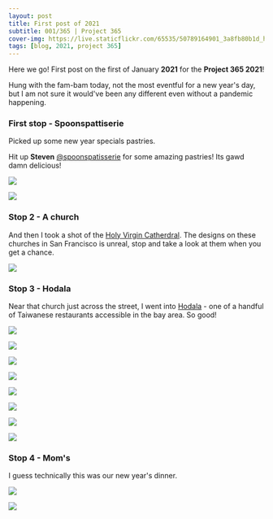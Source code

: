 ```yaml
---
layout: post
title: First post of 2021
subtitle: 001/365 | Project 365
cover-img: https://live.staticflickr.com/65535/50789164901_3a8fb80b1d_h.jpg
tags: [blog, 2021, project 365]
---
```


Here we go!  First post on the first of January **2021** for the **Project 365 2021**!

Hung with the fam-bam today, not the most eventful for a new year's day, but I am not sure it would've been any different even without a pandemic happening.

### First stop - Spoonspattiserie
Picked up some new year specials pastries.

Hit up **Steven** <a href="https://www.instagram.com/spoonspatisserie/" target=_new>@spoonspatisserie</a> for some amazing pastries!  Its gawd damn delicious!

<p class="post-img-wrap">
  <img src="https://live.staticflickr.com/65535/50789163511_8b36f7f843_h.jpg">
</p>
<p class="post-img-wrap">
  <img src="https://live.staticflickr.com/65535/50790443231_2e85849f4d_o.jpg">
</p>

### Stop 2 - A church
And then I took a shot of the <a href="http://www.sfsobor.com/" target=_new>Holy Virgin Catherdral</a>. The designs on these churches in San Francisco is unreal, stop and take a look at them when you get a chance.
<p class="post-img-wrap">
  <img src="https://live.staticflickr.com/65535/50790893251_d8518f9ee0_h.jpg">
</p>

### Stop 3 - Hodala
Near that church just across the street, I went into <a href="https://www.hodalausa.com/" target=_new>Hodala</a> - one of a handful of Taiwanese restaurants accessible in the bay area. So good!
<p class="post-img-wrap">
  <img src="https://live.staticflickr.com/65535/51791626233_32ce9c3c6c_h.jpg">
</p>
<p class="post-img-wrap">
  <img src="https://live.staticflickr.com/65535/50789266882_ba05efbe51_h.jpg">
</p>
<p class="post-img-wrap">
  <img src="https://live.staticflickr.com/65535/50788400663_4f9f29ae7e_h.jpg">
</p>
<p class="post-img-wrap">
  <img src="https://live.staticflickr.com/65535/50789268602_a18ab4dd5f_h.jpgg">
</p>
<p class="post-img-wrap">
  <img src="https://live.staticflickr.com/65535/50789266562_b830a71467_h.jpg">
</p>
<p class="post-img-wrap">
  <img src="https://live.staticflickr.com/65535/50788401948_b1f6a6cd20_h.jpg">
</p>
<p class="post-img-wrap">
  <img src="https://live.staticflickr.com/65535/50788404238_657dfd801a_h.jpg">
</p>
<p class="post-img-wrap">
  <img src="https://live.staticflickr.com/65535/50788409143_79caf12f0d_h.jpg">
</p>

### Stop 4 - Mom's
I guess technically this was our new year's dinner.
<p class="post-img-wrap">
  <img src="https://live.staticflickr.com/65535/50789351352_14c5e4308d_h.jpg">
</p>
<p class="post-img-wrap">
  <img src="https://live.staticflickr.com/65535/50788843858_f3ec16412b_h.jpg">
</p>
